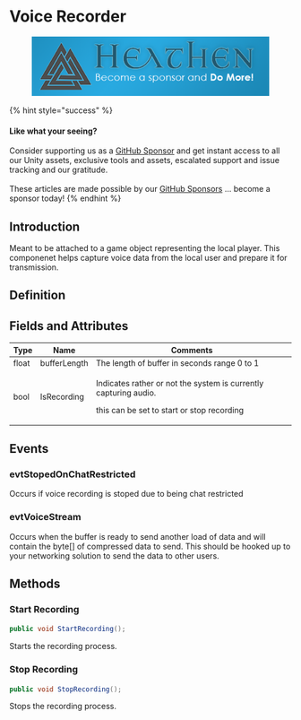 # Voice Recorder



<figure><img src="../../../../.gitbook/assets/512x128 Sponsor Banner.png" alt="Become a sponsor and Do More"><figcaption></figcaption></figure>

{% hint style="success" %}
#### Like what your seeing?

Consider supporting us as a [GitHub Sponsor](../../../../) and get instant access to all our Unity assets, exclusive tools and assets, escalated support and issue tracking and our gratitude.\
\
These articles are made possible by our [GitHub Sponsors](https://github.com/sponsors/heathen-engineering) ... become a sponsor today!
{% endhint %}

## Introduction

Meant to be attached to a game object representing the local player. This componenet helps capture voice data from the local user and prepare it for transmission.

## Definition

## Fields and Attributes

| Type  | Name         | Comments                                                                                                                        |
| ----- | ------------ | ------------------------------------------------------------------------------------------------------------------------------- |
| float | bufferLength | The length of buffer in seconds range 0 to 1                                                                                    |
| bool  | IsRecording  | <p>Indicates rather or not the system is currently capturing audio.</p><p></p><p>this can be set to start or stop recording</p> |

## Events

### evtStopedOnChatRestricted

Occurs if voice recording is stoped due to being chat restricted

### evtVoiceStream

Occurs when the buffer is ready to send another load of data and will contain the byte\[] of compressed data to send. This should be hooked up to your networking solution to send the data to other users.

## Methods

### Start Recording

```csharp
public void StartRecording();
```

Starts the recording process.

### Stop Recording

```csharp
public void StopRecording();
```

Stops the recording process.
